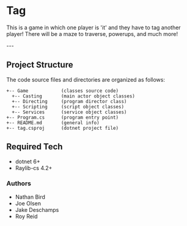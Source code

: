 # Tag
<p>This is a game in which one player is 'it' and they have to tag another player!
There will be a maze to traverse, powerups, and much more!</p>
---

## Project Structure
The code source files and directories are organized as follows:
```
+-- Game            (classes source code)
  +-- Casting       (main actor object classes)
  +-- Directing     (program director class)
  +-- Scripting     (script object classes)
  +-- Services      (service object classes)
+-- Program.cs      (program entry point)
+-- README.md       (general info)
+-- tag.csproj      (dotnet project file)
```

## Required Tech
- dotnet 6+
- Raylib-cs 4.2+

### Authors
- Nathan Bird
- Joe Olsen
- Jake Deschamps
- Roy Reid